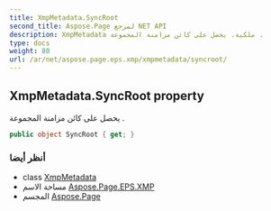 ```yaml
---
title: XmpMetadata.SyncRoot
second_title: Aspose.Page لمرجع NET API
description: XmpMetadata ملكية. يحصل على كائن مزامنة المجموعة .
type: docs
weight: 80
url: /ar/net/aspose.page.eps.xmp/xmpmetadata/syncroot/
---
```

## XmpMetadata.SyncRoot property

يحصل على كائن مزامنة المجموعة .

```csharp
public object SyncRoot { get; }
```

### أنظر أيضا

* class [XmpMetadata](../)
* مساحة الاسم [Aspose.Page.EPS.XMP](../../xmpmetadata/)
* المجسم [Aspose.Page](../../../)


